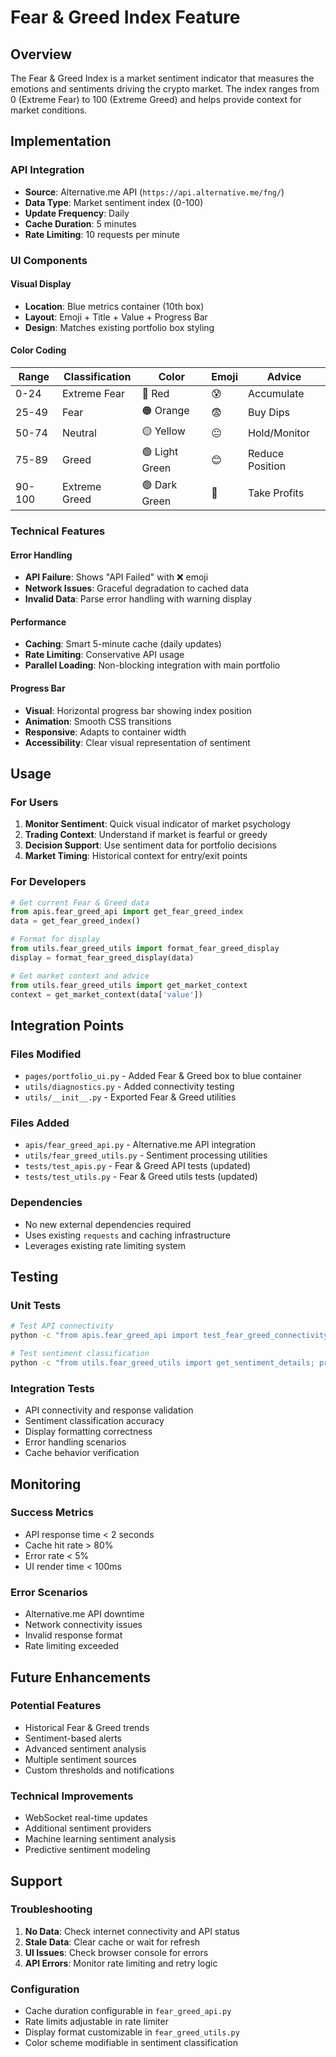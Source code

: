 # Fear & Greed Index Feature

## Overview

The Fear & Greed Index is a market sentiment indicator that measures the emotions and sentiments driving the crypto market. The index ranges from 0 (Extreme Fear) to 100 (Extreme Greed) and helps provide context for market conditions.

## Implementation

### API Integration
- **Source**: Alternative.me API (`https://api.alternative.me/fng/`)
- **Data Type**: Market sentiment index (0-100)
- **Update Frequency**: Daily
- **Cache Duration**: 5 minutes
- **Rate Limiting**: 10 requests per minute

### UI Components

#### Visual Display
- **Location**: Blue metrics container (10th box)
- **Layout**: Emoji + Title + Value + Progress Bar
- **Design**: Matches existing portfolio box styling

#### Color Coding
| Range | Classification | Color | Emoji | Advice |
|-------|---------------|-------|-------|---------|
| 0-24  | Extreme Fear  | 🔴 Red | 😰 | Accumulate |
| 25-49 | Fear          | 🟠 Orange | 😨 | Buy Dips |
| 50-74 | Neutral       | 🟡 Yellow | 😐 | Hold/Monitor |
| 75-89 | Greed         | 🟢 Light Green | 😊 | Reduce Position |
| 90-100| Extreme Greed | 🟢 Dark Green | 🤑 | Take Profits |

### Technical Features

#### Error Handling
- **API Failure**: Shows "API Failed" with ❌ emoji
- **Network Issues**: Graceful degradation to cached data
- **Invalid Data**: Parse error handling with warning display

#### Performance
- **Caching**: Smart 5-minute cache (daily updates)
- **Rate Limiting**: Conservative API usage
- **Parallel Loading**: Non-blocking integration with main portfolio

#### Progress Bar
- **Visual**: Horizontal progress bar showing index position
- **Animation**: Smooth CSS transitions
- **Responsive**: Adapts to container width
- **Accessibility**: Clear visual representation of sentiment

## Usage

### For Users
1. **Monitor Sentiment**: Quick visual indicator of market psychology
2. **Trading Context**: Understand if market is fearful or greedy
3. **Decision Support**: Use sentiment data for portfolio decisions
4. **Market Timing**: Historical context for entry/exit points

### For Developers
```python
# Get current Fear & Greed data
from apis.fear_greed_api import get_fear_greed_index
data = get_fear_greed_index()

# Format for display
from utils.fear_greed_utils import format_fear_greed_display
display = format_fear_greed_display(data)

# Get market context and advice
from utils.fear_greed_utils import get_market_context
context = get_market_context(data['value'])
```

## Integration Points

### Files Modified
- `pages/portfolio_ui.py` - Added Fear & Greed box to blue container
- `utils/diagnostics.py` - Added connectivity testing
- `utils/__init__.py` - Exported Fear & Greed utilities

### Files Added
- `apis/fear_greed_api.py` - Alternative.me API integration
- `utils/fear_greed_utils.py` - Sentiment processing utilities
- `tests/test_apis.py` - Fear & Greed API tests (updated)
- `tests/test_utils.py` - Fear & Greed utils tests (updated)

### Dependencies
- No new external dependencies required
- Uses existing `requests` and caching infrastructure
- Leverages existing rate limiting system

## Testing

### Unit Tests
```bash
# Test API connectivity
python -c "from apis.fear_greed_api import test_fear_greed_connectivity; print(test_fear_greed_connectivity())"

# Test sentiment classification
python -c "from utils.fear_greed_utils import get_sentiment_details; print(get_sentiment_details(72))"
```

### Integration Tests
- API connectivity and response validation
- Sentiment classification accuracy
- Display formatting correctness
- Error handling scenarios
- Cache behavior verification

## Monitoring

### Success Metrics
- API response time < 2 seconds
- Cache hit rate > 80%
- Error rate < 5%
- UI render time < 100ms

### Error Scenarios
- Alternative.me API downtime
- Network connectivity issues
- Invalid response format
- Rate limiting exceeded

## Future Enhancements

### Potential Features
- Historical Fear & Greed trends
- Sentiment-based alerts
- Advanced sentiment analysis
- Multiple sentiment sources
- Custom thresholds and notifications

### Technical Improvements
- WebSocket real-time updates
- Additional sentiment providers
- Machine learning sentiment analysis
- Predictive sentiment modeling

## Support

### Troubleshooting
1. **No Data**: Check internet connectivity and API status
2. **Stale Data**: Clear cache or wait for refresh
3. **UI Issues**: Check browser console for errors
4. **API Errors**: Monitor rate limiting and retry logic

### Configuration
- Cache duration configurable in `fear_greed_api.py`
- Rate limits adjustable in rate limiter
- Display format customizable in `fear_greed_utils.py`
- Color scheme modifiable in sentiment classification
